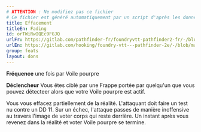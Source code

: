 ```yaml
---
# ATTENTION : Ne modifiez pas ce fichier
# Ce fichier est généré automatiquement par un script d'après les données du module Foundry VTT officiel et de sa traduction
title: Effacement
titleEn: Fading
id: orTWiRwIQEc9FGJQ
urlFr: https://gitlab.com/pathfinder-fr/foundryvtt-pathfinder2-fr/-/blob/master/data/feats/orTWiRwIQEc9FGJQ.htm
urlEn: https://gitlab.com/hooking/foundry-vtt---pathfinder-2e/-/blob/master/packs/data/feats.db/fading.json
group: feats
layout: dons
---
```

**Fréquence** une fois par Voile pourpre

**Déclencheur** Vous êtes ciblé par une Frappe portée par quelqu'un que vous pouvez détecteer alors que votre Voile pourpre est actif.

Vous vous effacez partiellement de la réalité. L'attaquant doit faire un test nu contre un DD 11. Sur un échec, l'attaque passes de manière inoffensive au travers l'image de voter corps qui reste derrière. Un instant après vous revenez dans la réalité et voter Voile pourpre se termine.



